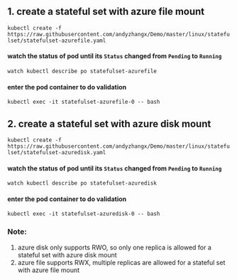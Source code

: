 ## 1. create a stateful set with azure file mount
```kubectl create -f https://raw.githubusercontent.com/andyzhangx/Demo/master/linux/statefulset/statefulset-azurefile.yaml```

#### watch the status of pod until its `Status` changed from `Pending` to `Running`
```watch kubectl describe po statefulset-azurefile```

#### enter the pod container to do validation
```kubectl exec -it statefulset-azurefile-0 -- bash```


## 2. create a stateful set with azure disk mount
```kubectl create -f https://raw.githubusercontent.com/andyzhangx/Demo/master/linux/statefulset/statefulset-azuredisk.yaml```

#### watch the status of pod until its `Status` changed from `Pending` to `Running`
```watch kubectl describe po statefulset-azuredisk```

#### enter the pod container to do validation
```kubectl exec -it statefulset-azuredisk-0 -- bash```

### Note:
1. azure disk only supports RWO, so only one replica is allowed for a stateful set with azure disk mount
2. azure file supports RWX, multiple replicas are allowed for a stateful set with azure file mount
